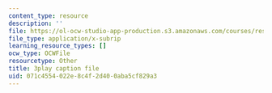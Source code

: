 ```yaml
---
content_type: resource
description: ''
file: https://ol-ocw-studio-app-production.s3.amazonaws.com/courses/res-18-009-learn-differential-equations-up-close-with-gilbert-strang-and-cleve-moler-fall-2015/071c4554022e8c4f2d400aba5cf829a3_6b9AW6QxXt0.srt
file_type: application/x-subrip
learning_resource_types: []
ocw_type: OCWFile
resourcetype: Other
title: 3play caption file
uid: 071c4554-022e-8c4f-2d40-0aba5cf829a3
---
```

